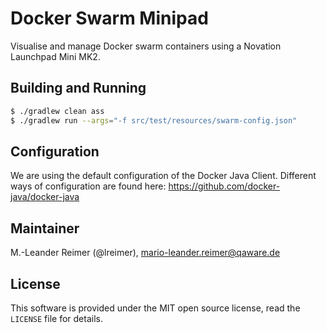 # Docker Swarm Minipad

Visualise and manage Docker swarm containers using a Novation Launchpad Mini MK2.

## Building and Running

```bash
$ ./gradlew clean ass
$ ./gradlew run --args="-f src/test/resources/swarm-config.json"
```

## Configuration

We are using the default configuration of the Docker Java Client. Different ways of
configuration are found here: https://github.com/docker-java/docker-java

## Maintainer

M.-Leander Reimer (@lreimer), <mario-leander.reimer@qaware.de>

## License

This software is provided under the MIT open source license, read the `LICENSE`
file for details.
